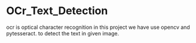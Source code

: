 # OCr_Text_Detection
ocr is optical character recognition in this project we have use opencv and pytesseract. to detect the text in given image.

